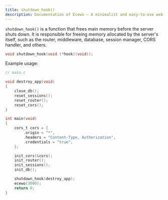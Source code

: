 ```yaml
---
title: shutdown_hook()
description: Documentation of Ecewo — A minimalist and easy-to-use web framework for C
---
```


`shutdown_hook()` is a function that frees main memory before the server shuts down. It is responsible for freeing memory allocated by the server's itself, such as the router, middleware, database, session manager, CORS handler, and others.

```c
void shutdown_hook(void (*hook)(void));
```

Example usage:

```c
// main.c

void destroy_app(void)
{
    close_db();
    reset_sessions();
    reset_router();
    reset_cors();
}

int main(void)
{
    cors_t cors = {
        .origin = "*",
        .headers = "Content-Type, Authorization",
        .credentials = "true",
    };

    init_cors(&cors);
    init_router();
    init_sessions();
    init_db();

    shutdown_hook(destroy_app);
    ecewo(3000);
    return 0;
}
```